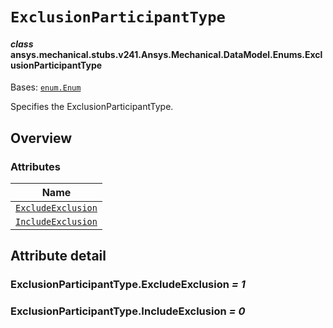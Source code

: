 <!-- vale off -->

<a id="exclusionparticipanttype"></a>

# `ExclusionParticipantType`

<a id="ansys.mechanical.stubs.v241.Ansys.Mechanical.DataModel.Enums.ExclusionParticipantType"></a>

#### *class* ansys.mechanical.stubs.v241.Ansys.Mechanical.DataModel.Enums.ExclusionParticipantType

Bases: [`enum.Enum`](https://docs.python.org/3/library/enum.html#enum.Enum)

Specifies the ExclusionParticipantType.

<!-- !! processed by numpydoc !! -->

<a id="overview"></a>

## Overview

### Attributes

| Name |
| -------------------------------------------------------------------- |
| [`ExcludeExclusion`](#ExclusionParticipantType.ExcludeExclusion) |
| [`IncludeExclusion`](#ExclusionParticipantType.IncludeExclusion) |

<a id="attribute-detail"></a>

## Attribute detail

<a id="ExclusionParticipantType.ExcludeExclusion"></a>

### ExclusionParticipantType.ExcludeExclusion *= 1*

<a id="ExclusionParticipantType.IncludeExclusion"></a>

### ExclusionParticipantType.IncludeExclusion *= 0*

<!-- vale on -->
